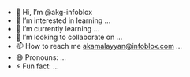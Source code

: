 - 👋 Hi, I’m @akg-infoblox
- 👀 I’m interested in learning ...
- 🌱 I’m currently learning ...
- 💞️ I’m looking to collaborate on ...
- 📫 How to reach me akamalayyan@infoblox.com ...
- 😄 Pronouns: ...
- ⚡ Fun fact: ...

<!---
akg-infoblox/akg-infoblox is a ✨ special ✨ repository because its `README.md` (this file) appears on your GitHub profile.
You can click the Preview link to take a look at your changes.
--->
